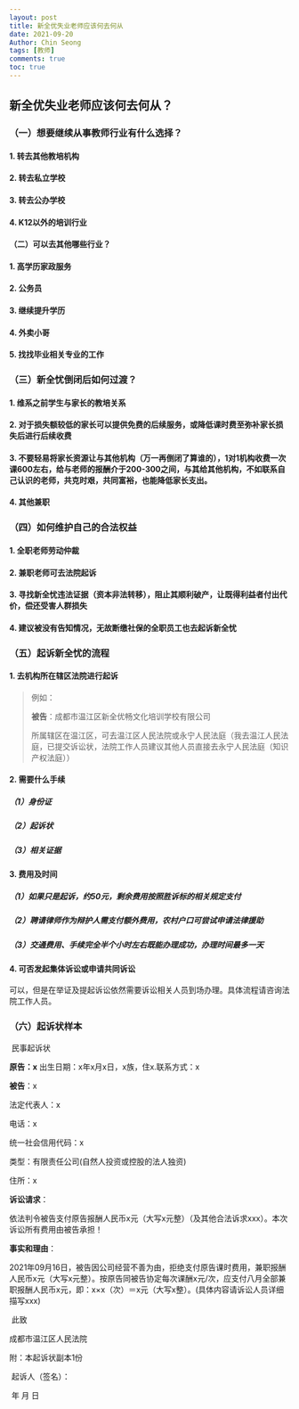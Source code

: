 ```yaml
---
layout: post
title: 新全优失业老师应该何去何从
date: 2021-09-20
Author: Chin Seong
tags: [教师]
comments: true
toc: true
---
```




## 新全优失业老师应该何去何从？

### （一）想要继续从事教师行业有什么选择？

#### 1. 转去其他教培机构

#### 2. 转去私立学校

#### 3. 转去公办学校

#### 4. K12以外的培训行业

#### （二）可以去其他哪些行业？

#### 1. 高学历家政服务

#### 2. 公务员

#### 3. 继续提升学历

#### 4. 外卖小哥

#### 5. 找找毕业相关专业的工作

### <!-- more -->

### （三）新全忧倒闭后如何过渡？

#### 1. 维系之前学生与家长的教培关系

#### 2. 对于损失额较低的家长可以提供免费的后续服务，或降低课时费至弥补家长损失后进行后续收费

#### 3. 不要轻易将家长资源让与其他机构（万一再倒闭了算谁的），1对1机构收费一次课600左右，给与老师的报酬介于200-300之间，与其给其他机构，不如联系自己认识的老师，共克时艰，共同富裕，也能降低家长支出。

#### 4. 其他兼职

### （四）如何维护自己的合法权益

#### 1. 全职老师劳动仲裁

#### 2. 兼职老师可去法院起诉

#### 3. 寻找新全忧违法证据（资本非法转移），阻止其顺利破产，让既得利益者付出代价，偿还受害人群损失

#### 4. 建议被没有告知情况，无故断缴社保的全职员工也去起诉新全忧

### （五）起诉新全忧的流程

#### 1. 去机构所在辖区法院进行起诉

> 例如：
>
> **被告**：成都市温江区新全优畅文化培训学校有限公司 
>
> 所属辖区在温江区，可去温江区人民法院或永宁人民法庭（我去温江人民法庭，已提交诉讼状，法院工作人员建议其他人员直接去永宁人民法庭（知识产权法庭））

#### 2. 需要什么手续

##### （1）身份证

##### （2）起诉状

##### （3）相关证据

#### 3. 费用及时间

##### （1）如果只是起诉，约50元，剩余费用按照胜诉标的相关规定支付

##### （2）聘请律师作为辩护人需支付额外费用，农村户口可尝试申请法律援助

##### （3）交通费用、手续完全半个小时左右既能办理成功，办理时间最多一天

#### 4. 可否发起集体诉讼或申请共同诉讼

可以，但是在举证及提起诉讼依然需要诉讼相关人员到场办理。具体流程请咨询法院工作人员。

### （六）起诉状样本

​																			民事起诉状

**原告：x** 出生日期：x年x月x日，x族，住x.联系方式：x

**被告**：x 

法定代表人：x

电话：x

统一社会信用代码：x

类型：有限责任公司(自然人投资或控股的法人独资)

住所：x 

**诉讼请求**：

​		依法判令被告支付原告报酬人民币x元（大写x元整）（及其他合法诉求xxx）。本次诉讼所有费用由被告承担！

**事实和理由**：

​		2021年09月16日，被告因公司经营不善为由，拒绝支付原告课时费用，兼职报酬人民币x元（大写x元整）。按原告同被告协定每次课酬x元/次，应支付八月全部兼职报酬人民币x元，即：x×x（次）＝x元（大写x整）。(具体内容请诉讼人员详细描写xxx)



 

​		此致

成都市温江区人民法院

附：本起诉状副本1份

​    																	      起诉人（签名）：  

​																										年	 月 	日   

 

